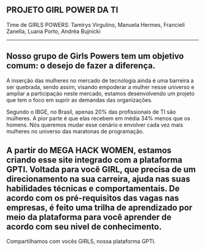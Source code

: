 PROJETO GIRL POWER DA TI
----
Time de GIRLS POWERS:
Tamirys Virgulino,
Manuela Hermes,
Francieli Zanella,
Luana Porto,
Andréa Bujnicki

----
Nosso grupo de Girls Powers tem um objetivo comum: o desejo de fazer a diferença. 
----
A inserção das mulheres no mercado de tecnologia ainda é uma barreira a ser quebrada, sendo assim, visando empoderar a mulher nesse universo e ampliar a participação neste mercado, estamos desenvolvendo um projeto que tem o foco em suprir as demandas das organizações.

Segundo o IBGE, no Brasil, apenas 20% das profissionais de TI são mulheres. A pior parte é que elas recebem em média 34% menos que os homens. Nós queremos mudar esse cenário e envolver cada vez mais mulheres no universo das maratonas de programação.

A partir do MEGA HACK WOMEN, estamos criando esse site integrado com a plataforma GPTI. Voltada para você GIRL, que precisa de um direcionamento na sua carreira, ajuda nas suas habilidades técnicas e comportamentais. De acordo com os pré-requisitos das vagas nas empresas, é feito uma trilha de aprendizado por meio da plataforma para você aprender de acordo com seu nivel de conhecimento.
----

Compartilhamos com vocês GIRLS, nossa plataforma GPTI.
